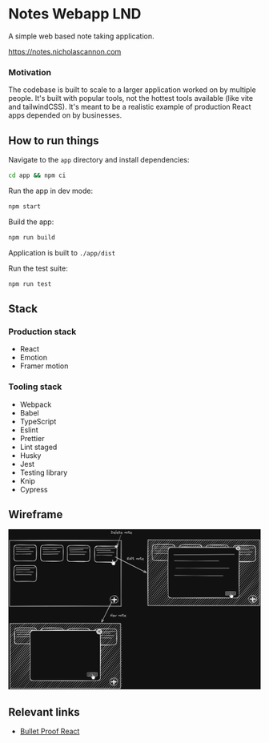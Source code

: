 # Notes Webapp LND

A simple web based note taking application.

https://notes.nicholascannon.com

### Motivation

The codebase is built to scale to a larger application worked on by multiple people.
It's built with popular tools, not the hottest tools available (like vite and tailwindCSS).
It's meant to be a realistic example of production React apps depended on by businesses.

## How to run things

Navigate to the `app` directory and install dependencies:

```bash
cd app && npm ci
```

Run the app in dev mode:

```bash
npm start
```

Build the app:

```bash
npm run build
```

Application is built to `./app/dist`

Run the test suite:

```bash
npm run test
```

## Stack

### Production stack

-   React
-   Emotion
-   Framer motion

### Tooling stack

-   Webpack
-   Babel
-   TypeScript
-   Eslint
-   Prettier
-   Lint staged
-   Husky
-   Jest
-   Testing library
-   Knip
-   Cypress

## Wireframe

![Application wireframe](./docs/wireframe.png)

## Relevant links

-   [Bullet Proof React](https://github.com/alan2207/bulletproof-react)
